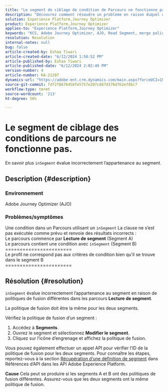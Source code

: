 ```yaml
---
title: "Le segment de ciblage de condition de Parcours ne fonctionne pas"
description: "Découvrez comment résoudre un problème en raison duquel une condition d’un Parcours utilisant une clause inSegment ne s’était pas exécutée comme prévu et donnait des résultats incorrects."
solution: Experience Platform,Journey Optimizer
product: Experience Platform,Journey Optimizer
applies-to: "Experience Platform,Journey Optimizer"
keywords: "KCS, Adobe Journey Optimizer, AJO, Read Segment, merge policy, inSegment clause"
resolution: Resolution
internal-notes: null
bug: false
article-created-by: Eshaa Tiwari
article-created-date: "6/12/2024 1:58:52 PM"
article-published-by: Eshaa Tiwari
article-published-date: "6/12/2024 2:02:49 PM"
version-number: 4
article-number: KA-21207
dynamics-url: "https://adobe-ent.crm.dynamics.com/main.aspx?forceUCI=1&pagetype=entityrecord&etn=knowledgearticle&id=0da8bee4-c328-ef11-840a-6045bd029b18"
source-git-commit: fdf2f8676458fe5757e207c887d376d762ef8bc7
workflow-type: tm+mt
source-wordcount: '213'
ht-degree: 56%

---
```


# Le segment de ciblage des conditions de parcours ne fonctionne pas.


En savoir plus `inSegment` évalue incorrectement l’appartenance au segment.

## Description {#description}


### Environnement

Adobe Journey Optimizer (AJO)

### Problèmes/symptômes

Une condition dans un Parcours utilisant un `inSegment` La clause ne s’est pas exécutée comme prévu et renvoie des résultats incorrects :
<br>Le parcours commence par <b>Lecture de segment</b> (Segment A)
<br>Le parcours contient une condition avec `inSegment` (Segment B)
<br>=======================
<br>Le profil ne correspond pas aux critères de condition bien qu’il se trouve dans le segment B
<br>=======================

## Résolution {#resolution}


`inSegment` évalue incorrectement l’appartenance au segment en raison de politiques de fusion différentes dans les parcours <b>Lecture de segment</b>.

La politique de fusion doit être la même pour les deux segments.

Vérifiez la politique de fusion d’un segment :

1. Accédez à <b>Segments</b>.
2. Ouvrez le segment et sélectionnez <b>Modifier le segment</b>.
3. Cliquez sur l’icône d’engrenage et affichez la politique de fusion.


Vous pouvez également effectuer un appel API pour vérifier l’ID de la politique de fusion pour les deux segments. Pour connaître les étapes, reportez-vous à la section [Récupération d’une définition de segment](https://developer.adobe.com/experience-platform-apis/references/segmentation/#tag/Segment-definitions/operation/retrieveSegmentDefinitionById) dans Références d’API dans les API Adobe Experience Platform.


<b>Cause</b>
Cela peut se produire si les segments A et B ont des politiques de fusion différentes. Assurez-vous que les deux segments ont la même politique de fusion.
